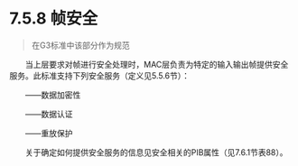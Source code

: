 # 7.5.8 帧安全
>在G3标准中该部分作为规范

　　当上层要求对帧进行安全处理时，MAC层负责为特定的输入输出帧提供安全服务。此标准支持下列安全服务（定义见5.5.6节）：

　　——数据加密性

　　——数据认证

　　——重放保护

　　关于确定如何提供安全服务的信息见安全相关的PIB属性（见7.6.1节表88）。

